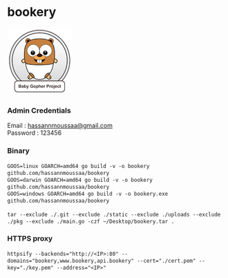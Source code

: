 # bookery

![alt text](https://github.com/hassannmoussaa/bookery/raw/master/static/src/img/logo.png)

### Admin Credentials

Email : hassannmoussaa@gmail.com
<br /> 
Password : 123456

### Binary

```
GOOS=linux GOARCH=amd64 go build -v -o bookery github.com/hassannmoussaa/bookery
GOOS=darwin GOARCH=amd64 go build -v -o bookery github.com/hassannmoussaa/bookery
GOOS=windows GOARCH=amd64 go build -v -o bookery.exe github.com/hassannmoussaa/bookery

tar --exclude ./.git --exclude ./static --exclude ./uploads --exclude ./pkg --exclude ./main.go -czf ~/Desktop/bookery.tar .

```

### HTTPS proxy
```
httpsify --backends="http://<IP>:80" --domains="bookery,www.bookery,api.bookery" --cert="./cert.pem" --key="./key.pem" --address="<IP>"
```